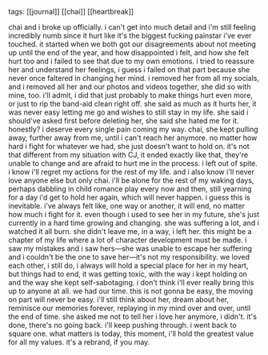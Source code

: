 tags: [[journal]] [[chai]] [[heartbreak]] 

chai and i broke up officially. i can't get into much detail and i'm still feeling incredibly numb since it hurt like it's the biggest fucking painstar i've ever touched. it started when we both got our disagreements about not meeting up until the end of the year, and how disappointed i felt, and how she felt hurt too and i failed to see that due to my own emotions. i tried to reassure her and understand her feelings, i guess i failed on that part because she never once faltered in changing her mind. i removed her from all my socials, and i removed all her and our photos and videos together, she did so with mine, too. i'll admit, i did that just probably to make things hurt even more, or just to rip the band-aid clean right off. she said as much as it hurts her, it was never easy letting me go and wishes to still stay in my life. she said i should've asked first before deleting her, she said she hated me for it. honestly? i deserve every single pain coming my way. chai, she kept pulling away, further away from me, until i can't reach her anymore. no matter how hard i fight for whatever we had, she just doesn't want to hold on. it's not that different from my situation with CJ, it ended exactly like that, they're unable to change and are afraid to hurt me in the process. i left out of spite. i know i'll regret my actions for the rest of my life. and i also know i'll never love anyone else but only chai. i'll be alone for the rest of my waking days, perhaps dabbling in child romance play every now and then, still yearning for a day i'd get to hold her again, which will never happen. i guess this is inevitable. i've always felt like, one way or another, it will end, no matter how much i fight for it. even though i used to see her in my future, she's just currently in a hard time growing and changing. she was suffering a lot, and i watched it all burn. she didn't leave me, in a way, i left her. this might be a chapter of my life where a lot of character development must be made. i saw my mistakes and i saw hers—she was unable to escape her suffering and i couldn't be the one to save her—it's not my responsibility. we loved each other, i still do, i always will hold a special place for her in my heart, but things had to end, it was getting toxic, with the way i kept holding on and the way she kept self-sabotaging. i don't think i'll ever really bring this up to anyone at all. we had our time. this is not gonna be easy, the moving on part will never be easy. i'll still think about her, dream about her, reminisce our memories forever, replaying in my mind over and over, until the end of time. she asked me not to tell her i love her anymore, i didn't. it's done, there's no going back. i'll keep pushing through. i went back to square one. what matters is today, this moment, i'll hold the greatest value for all my values. it's a rebrand, if you may.
